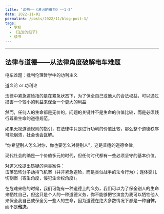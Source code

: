 ```yaml
---
title: '读书——《法治的细节》——1-2'
date: 2022-11-01
permalink: /posts/2022/11/blog-post-3/
tags:
  - 罗翔
  - 《法治的细节》
  - 读书
---
```


--------

## 法律与道德——从法律角度破解电车难题

电车难题：批判伦理哲学中的功利主义

道义论 or 功利论

法律中紧急避险指的是在紧急状态下，为了保全自己或他人的合法权益，可以通过损害一个较小的利益来保全一个更大的利益

然而，任何人的生命都是无价的，问题的关键并不是生命的价值比较，而是必须践行尊重生命的道德规范。

如果无视道德规则的指引，在法律中只是进行功利的价值比较，那么整个道德秩序可能崩溃，社会也会瓦解。

“你希望别人怎么对你，你也要怎么对待别人”，这是普适的道德金律。

现代社会的确是一个价值多元的时代，但任何时代都有一些必须坚守的基本价值。

对道义论提出质疑的两类案件：\
击落恐怖分子劫持飞机案（并非紧急避险，而是类似战争的法令行为）；连体婴儿切割案（寄生角度，侵犯生命权角度）。

在危难来临的时候，我们可能有一种道德上的义务，我们可以为了保全别人的生命来牺牲自己，但这只是个人的一种道德义务，你不能够把它演变为我可以牺牲他人来保全我自己或保全另一些人的生命，因为道德在绝大多数情况下都是一种**自律**，而不是**他决**。

